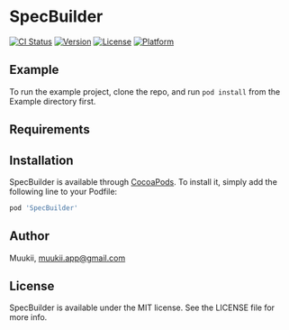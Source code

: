 # SpecBuilder

[![CI Status](https://img.shields.io/travis/Muukii/SpecBuilder.svg?style=flat)](https://travis-ci.org/Muukii/SpecBuilder)
[![Version](https://img.shields.io/cocoapods/v/SpecBuilder.svg?style=flat)](https://cocoapods.org/pods/SpecBuilder)
[![License](https://img.shields.io/cocoapods/l/SpecBuilder.svg?style=flat)](https://cocoapods.org/pods/SpecBuilder)
[![Platform](https://img.shields.io/cocoapods/p/SpecBuilder.svg?style=flat)](https://cocoapods.org/pods/SpecBuilder)

## Example

To run the example project, clone the repo, and run `pod install` from the Example directory first.

## Requirements

## Installation

SpecBuilder is available through [CocoaPods](https://cocoapods.org). To install
it, simply add the following line to your Podfile:

```ruby
pod 'SpecBuilder'
```

## Author

Muukii, muukii.app@gmail.com

## License

SpecBuilder is available under the MIT license. See the LICENSE file for more info.
